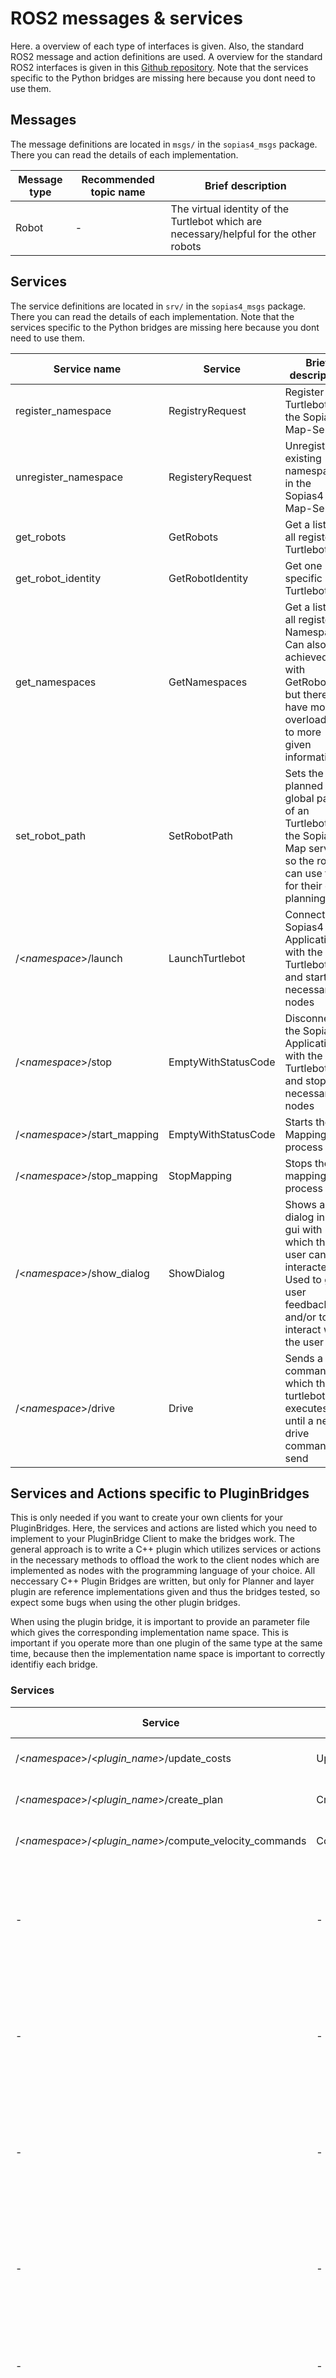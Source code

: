 # ROS2 messages & services
Here. a overview of each type of interfaces is given. Also, the standard ROS2 message and action definitions are used. A overview for the standard ROS2 interfaces is given in this [Github repository](https://github.com/ros2/common_interfaces).  Note that the services specific to the Python bridges are missing here because you dont need to use them.

## Messages
The message definitions are located in `msgs/` in the `sopias4_msgs` package. There you can read the details of each implementation. 

| **Message type** | **Recommended topic name** | **Brief description**                                                                  |
| ---------------- | -------------------------- | -------------------------------------------------------------------------------------- |
| Robot            | -                          | The virtual identity of the Turtlebot which are necessary/helpful for the other robots |

## Services
The service definitions are located in `srv/` in the `sopias4_msgs` package. There you can read the details of each implementation. Note that the services specific to the Python bridges are missing here because you dont need to use them.

| **Service name**             | **Service**         | **Brief description**                                                                                                                        |
| ---------------------------- | ------------------- | -------------------------------------------------------------------------------------------------------------------------------------------- |
| register_namespace           | RegistryRequest     | Register a Turtlebot on the Sopias4 Map-Server                                                                                               |
| unregister_namespace         | RegisteryRequest    | Unregisters a existing namespace in the Sopias4 Map-Server                                                                                   |
| get_robots                   | GetRobots           | Get a list of all registered Turtlebots                                                                                                      |
| get_robot_identity           | GetRobotIdentity    | Get one specific Turtlebot                                                                                                                   |
| get_namespaces               | GetNamespaces       | Get a list of all registered Namespaces. Can also be achieved with GetRobots, but there you have more overload due to more given information |
| set_robot_path               | SetRobotPath        | Sets the planned  global path of an Turtlebot on the Sopias4 Map server so the robots can use them for their own planning                    |
| /<*namespace*>/launch        | LaunchTurtlebot     | Connects the Sopias4 Application with the Turtlebots and starts all necessary nodes                                                          |
| /<*namespace*>/stop          | EmptyWithStatusCode | Disconnects the Sopias4 Application with the Turtlebots and stops all necessary nodes                                                        |
| /<*namespace*>/start_mapping | EmptyWithStatusCode | Starts the Mapping process                                                                                                                   |
| /<*namespace*>/stop_mapping  | StopMapping         | Stops the mapping process                                                                                                                    |
| /<*namespace*>/show_dialog   | ShowDialog          | Shows a dialog in the gui with which the user can interacted. Used to give user feedback and/or to interact with the user                    |
| /<*namespace*>/drive         | Drive               | Sends a drive command which the turtlebot executes until a new drive command is send                                                         |

## Services and Actions specific to PluginBridges
This is only needed if you want to create your own clients for your PluginBridges. Here, the services and actions are listed which you need to implement to your PluginBridge Client to make the bridges work. The general approach is to write a C++ plugin which utilizes services or actions in the necessary methods to offload the work to the client nodes which are implemented as nodes with the programming language of your choice. All neccessary C++ Plugin Bridges are written, but only for Planner and layer plugin are reference implementations given and thus the bridges tested, so expect some bugs when using the other plugin bridges.

When using the plugin bridge, it is important to provide an parameter file which gives the corresponding implementation name space. This is important if you operate more than one plugin of the same type at the same time, because then the implementation name space is important to correctly identifiy each bridge.

### Services
| **Service**                                              | **Service type**        | **Plugin Bridge**          | **Overrides Method**        | **Descriptiom**                                                                                                 |
| -------------------------------------------------------- | ----------------------- | -------------------------- | --------------------------- | --------------------------------------------------------------------------------------------------------------- |
| /<*namespace*>/<*plugin_name*>/update_costs              | UpdateCosts             | Layer Plugin PyBridge      | update_costs()              | Implementation pending                                                                                          |
| /<*namespace*>/<*plugin_name*>/create_plan               | CreatePlan              | Planner Plugin PyBridge    | create_plan()               | Implementation pending                                                                                          |
| /<*namespace*>/<*plugin_name*>/compute_velocity_commands | ComputeVelocityCommands | Controller Plugin PyBridge | compute_velocity_commands() | Implementation Pending                                                                                          |
| -                                                        | -                       | Navigator Plugin PyBridge  | get_default_bt_filepath()   | Implementation not useful, because every bridge needs own Action definition which cant be dynamically loaded in |
| -                                                        | -                       | Navigator Plugin PyBridge  | goal_received()             | Implementation not useful, because every bridge needs own Action definition which cant be dynamically loaded in |
| -                                                        | -                       | Navigator Plugin PyBridge  | goal_completed()            | Implementation not useful, because every bridge needs own Action definition which cant be dynamically loaded in |
| -                                                        | -                       | Navigator Plugin PyBridge  | get_name()                  | Implementation not useful, because every bridge needs own Action definition which cant be dynamically loaded in |
| -                                                        | -                       | BT Plugin PyBridge         | provide_ports()             | Implementation not useful, because behaviour plugin not implemented                                             |
| -                                                        | -                       | Behavior Plugin PyBridge   | on_run()                    | Implementation not useful, because every bridge needs own Action definition which cant be dynamically loaded in |
